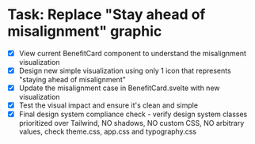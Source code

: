 # Task: Replace "Stay ahead of misalignment" graphic

- [x] View current BenefitCard component to understand the misalignment visualization
- [x] Design new simple visualization using only 1 icon that represents "staying ahead of misalignment"
- [x] Update the misalignment case in BenefitCard.svelte with new visualization
- [x] Test the visual impact and ensure it's clean and simple
- [x] Final design system compliance check - verify design system classes prioritized over Tailwind, NO shadows, NO custom CSS, NO arbitrary values, check theme.css, app.css and typography.css
